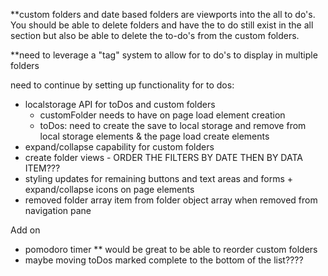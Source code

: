\*\*custom folders and date based folders are viewports into the all to do's. You should be able to delete folders and have the to do still exist in the all section but also be able to delete the to-do's from the custom folders.

\*\*need to leverage a "tag" system to allow for to do's to display in multiple folders

need to continue by setting up functionality for to dos:

- localstorage API for toDos and custom folders
  - customFolder needs to have on page load element creation
  - toDos: need to create the save to local storage and remove from local storage elements & the page load create elements
- expand/collapse capability for custom folders
- create folder views - ORDER THE FILTERS BY DATE THEN BY DATA ITEM???
- styling updates for remaining buttons and text areas and forms + expand/collapse icons on page elements
- removed folder array item from folder object array when removed from navigation pane

Add on

- pomodoro timer
  \*\* would be great to be able to reorder custom folders
- maybe moving toDos marked complete to the bottom of the list????
